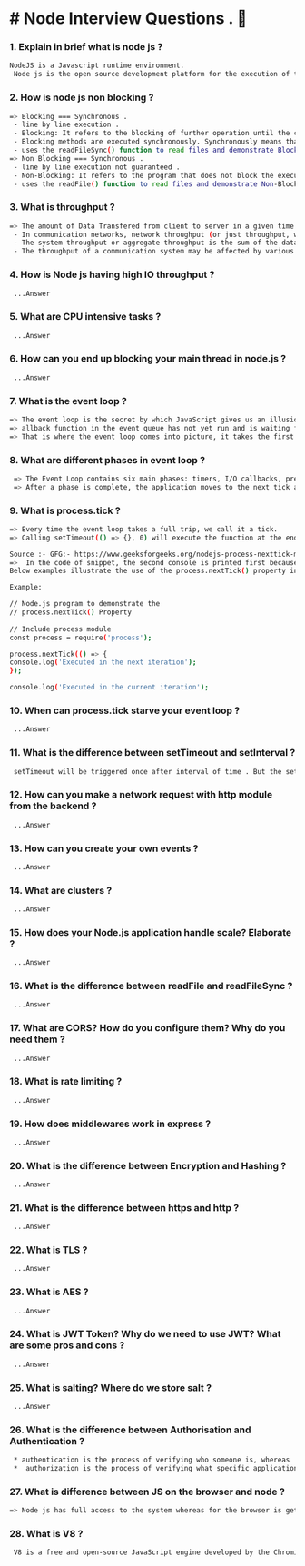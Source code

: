 # # Node Interview Questions . 👋

### 1. Explain in brief what is node js ?
```bash
NodeJS is a Javascript runtime environment.
 Node js is the open source development platform for the execution of the javascript code.
```
### 2. How is node js non blocking ?
```bash
=> Blocking === Synchronous .
 - line by line execution .
 - Blocking: It refers to the blocking of further operation until the current operation finishes.
 - Blocking methods are executed synchronously. Synchronously means that the program is executed line by line. The program waits until the called function or the operation returns.
 - uses the readFileSync() function to read files and demonstrate Blocking in Node.js
=> Non Blocking === Synchronous .
 - line by line execution not guaranteed .
 - Non-Blocking: It refers to the program that does not block the execution of further operations. Non-Blocking methods are executed asynchronously. Asynchronously means that the program may not necessarily execute line by line. The program calls the function and move to the next operation and does not wait for it to return.
 - uses the readFile() function to read files and demonstrate Non-Blocking in Node.js
```
### 3. What is throughput ?
```bash
=> The amount of Data Transfered from client to server in a given time period is called Data Throughput .
 - In communication networks, network throughput (or just throughput, when in context) is the rate of successful message delivery over a communication channel, such as Ethernet or packet radio. The data these messages belong to may be delivered over a physical or logical link, or it can pass through a certain network node. Throughput is usually measured in bits per second (bit/s or bps), and sometimes in data packets per second (p/s or pps) or data packets per time slot.
 - The system throughput or aggregate throughput is the sum of the data rates that are delivered to all terminals in a network.[1] Throughput is essentially synonymous to digital bandwidth consumption; it can be analyzed mathematically by applying the queueing theory, where the load in packets per time unit is denoted as the arrival rate (λ), and the throughput, where the drop in packets per time unit, is denoted as the departure rate (μ).
 - The throughput of a communication system may be affected by various factors, including the limitations of underlying analog physical medium, available processing power of the system components, and end-user behavior. When various protocol overheads are taken into account, useful rate of the transferred data can be significantly lower than the maximum achievable throughput; the useful part is usually referred to as goodput.
```
### 4. How is Node js having high IO throughput ?
```bash
 ...Answer
```
### 5. What are CPU intensive tasks ?
```bash
 ...Answer
```
### 6. How can you end up blocking your main thread in node.js ?
```bash
 ...Answer
```
### 7. What is the event loop ?
```bash
=> The event loop is the secret by which JavaScript gives us an illusion of being multithreaded even though it is single-threaded .
=> allback function in the event queue has not yet run and is waiting for its time into the stack when the SetTimeOut() is being executed and the Web API is making the mentioned wait. When the function stack becomes empty, the function gets loaded onto the stack .
=> That is where the event loop comes into picture, it takes the first event from the Event Queue and places it onto the stack .
```
### 8. What are different phases in event loop ?
```bash
 => The Event Loop contains six main phases: timers, I/O callbacks, preparation / idle phase, I/O polling, setImmediate() callbacks execution, and close events callbacks.
 => After a phase is complete, the application moves to the next tick and all phases are repeated again starting with timers until there is nothing left to process
```
### 9. What is process.tick ?
```bash
=> Every time the event loop takes a full trip, we call it a tick.
=> Calling setTimeout(() => {}, 0) will execute the function at the end of next tick, much later than when using nextTick() which prioritizes the call and executes it just before the beginning of the next tick. REF:- https://nodejs.dev/learn/understanding-process-nexttick

Source :- GFG:- https://www.geeksforgeeks.org/nodejs-process-nexttick-method/
=>  In the code of snippet, the second console is printed first because this is a part of the current iteration of the event loop, and the first console is a part of a callback function that is associated with the process.nextTick() executed in the next iteration of the event loop.
Below examples illustrate the use of the process.nextTick() property in NodeJS:

Example:

// Node.js program to demonstrate the
// process.nextTick() Property
	
// Include process module
const process = require('process');

process.nextTick(() => {
console.log('Executed in the next iteration');
});

console.log('Executed in the current iteration');

```
### 10. When can process.tick starve your event loop ?
```bash
 ...Answer
```
### 11. What is the difference between setTimeout and setInterval ?
```bash
 setTimeout will be triggered once after interval of time . But the setInterval keeps trigering expression regularly after a given interval of time.
```
### 12. How can you make a network request with http module from the backend ?
```bash
 ...Answer
```
### 13. How can you create your own events ?
```bash
 ...Answer
```
### 14. What are clusters ?
```bash
 ...Answer
```
### 15. How does your Node.js application handle scale? Elaborate ?
```bash
 ...Answer
```
### 16. What is the difference between readFile and readFileSync ?
```bash
 ...Answer
```
### 17. What are CORS? How do you configure them? Why do you need them ?
```bash
 ...Answer
```
### 18. What is rate limiting ?
```bash
 ...Answer
```
### 19. How does middlewares work in express ?
```bash
 ...Answer
```
### 20. What is the difference between Encryption and Hashing ?
```bash
 ...Answer
```
### 21. What is the difference between https and http ?
```bash
 ...Answer
```
### 22. What is TLS ?
```bash
 ...Answer
```
### 23. What is AES ?
```bash
 ...Answer
```
### 24. What is JWT Token? Why do we need to use JWT? What are some pros and cons ?
```bash
 ...Answer
```
### 25. What is salting? Where do we store salt ?
```bash
 ...Answer
```
### 26. What is the difference between Authorisation and Authentication ?
```bash
 * authentication is the process of verifying who someone is, whereas
 *  authorization is the process of verifying what specific applications, files, and data a user has access to
```
### 27. What is difference between JS on the browser and node ?
```bash
=> Node js has full access to the system whereas for the browser is get access to the given files.
```
### 28. What is V8 ?
```bash
 V8 is a free and open-source JavaScript engine developed by the Chromium Project for Google Chrome and Chromium web browsers. The project’s creator is Lars Bak. The first version of the V8 engine was released at the same time as the first version of Chrome: 2 September 2008.
```
